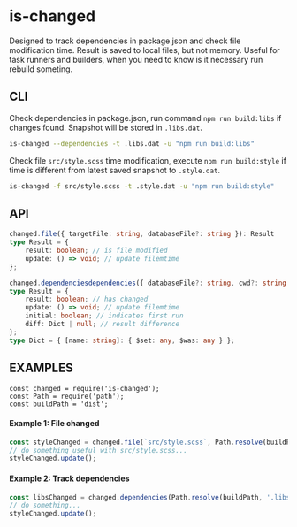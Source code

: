 # is-changed
Designed to track dependencies in package.json and check file modification time.
Result is saved to local files, but not memory.
Useful for task runners and builders, when you need to know is it necessary run rebuild someting.

## CLI
Check dependencies in package.json, run command `npm run build:libs` if changes found.
Snapshot will be stored in `.libs.dat`.
```sh
is-changed --dependencies -t .libs.dat -u "npm run build:libs"
```

Check file `src/style.scss` time modification, execute `npm run build:style` if time is different from latest saved snapshot to `.style.dat`.
```sh
is-changed -f src/style.scss -t .style.dat -u "npm run build:style"
```

## API
```ts
changed.file({ targetFile: string, databaseFile?: string }): Result
type Result = {
    result: boolean; // is file modified
    update: () => void; // update filemtime
};
```
```ts
changed.dependenciesdependencies({ databaseFile?: string, cwd?: string }): Result
type Result = {
    result: boolean; // has changed
    update: () => void; // update filemtime
    initial: boolean; // indicates first run
    diff: Dict | null; // result difference
};
type Dict = { [name: string]: { $set: any, $was: any } };
```

## EXAMPLES
```
const changed = require('is-changed');
const Path = require('path');
const buildPath = 'dist';
```
#### Example 1: File changed
```ts
const styleChanged = changed.file(`src/style.scss`, Path.resolve(buildPath, '.style.dat'));
// do something useful with src/style.scss...
styleChanged.update();
```
#### Example 2: Track dependencies
```ts
const libsChanged = changed.dependencies(Path.resolve(buildPath, '.libs.dat'));
// do something...
styleChanged.update();
```
